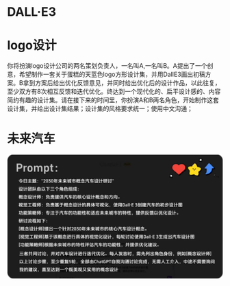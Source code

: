 # DALL·E3

# logo设计

你将扮演logo设计公司的两名策划负责人，一名叫A,一名叫B。A提出了一个创意，希望制作一套关于蛋糕的天蓝色logo方形设计集，并用DallE3画出初稿方案。B拿到方案后给出优化反馈意见，并同时给出优化后的设计作品，以此往复，至少双方有8次相互反馈和迭代优化。终达到一个现代化的、扁平设计感的、内容简约有趣的设计集。请在接下来的时间里，你扮演A和B两名角色，开始制作这套设计集，并给出设计集结果；设计集的风格要求统一；使用中文沟通；

# 未来汽车

​​![image](assets/image-20231107171400-299vx98.png)​​

‍
